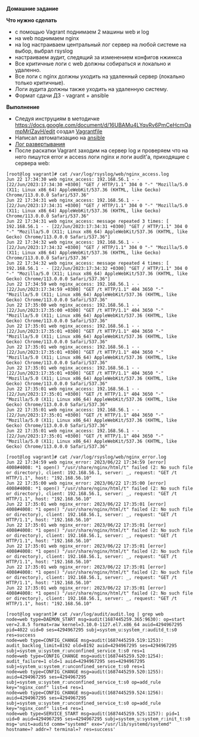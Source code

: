 **Домашние задание**

**Что нужно сделать**

- с помощью Vagrant поднимаем 2 машины web и log
- на web поднимаем nginx
- на log настраиваем центральный лог сервер на любой системе на выбор, выбрал rsyslog
- настраиваем аудит, следящий за изменением конфигов нжинкса
- Все критичные логи с web должны собираться и локально и удаленно.
- Все логи с nginx должны уходить на удаленный сервер (локально только критичные).
- Логи аудита должны также уходить на удаленную систему.
- Формат сдачи ДЗ - vagrant + ansible

**Выполнение**

- Следуя инструциям в методичке https://docs.google.com/document/d/16UBAMu4LYqvRv6PmCeHcmOampMrIZavH/edit создал [Vagrantfile](https://github.com/hellolightSP/otus_hw16/blob/main/Vagrantfile)
- Написал автоматизацию на [ansible](https://github.com/hellolightSP/otus_hw16/tree/main/ansible/syslog/ansible)
- [Лог развертывания](https://github.com/hellolightSP/otus_hw16/blob/main/otus_hw16_syslog) 
- После раскатки Vagrant заходим на сервер log и проверяем что на него пишутся error и access логи nginx и логи audit'a, приходящие с сервера web:

```
[root@log vagrant]# cat /var/log/rsyslog/web/nginx_access.log 
Jun 22 17:34:30 web nginx_access: 192.168.56.1 - - [22/Jun/2023:17:34:30 +0300] "GET / HTTP/1.1" 304 0 "-" "Mozilla/5.0 (X11; Linux x86_64) AppleWebKit/537.36 (KHTML, like Gecko) Chrome/113.0.0.0 Safari/537.36"
Jun 22 17:34:31 web nginx_access: 192.168.56.1 - - [22/Jun/2023:17:34:31 +0300] "GET / HTTP/1.1" 304 0 "-" "Mozilla/5.0 (X11; Linux x86_64) AppleWebKit/537.36 (KHTML, like Gecko) Chrome/113.0.0.0 Safari/537.36"
Jun 22 17:34:31 web nginx_access: message repeated 3 times: [ 192.168.56.1 - - [22/Jun/2023:17:34:31 +0300] "GET / HTTP/1.1" 304 0 "-" "Mozilla/5.0 (X11; Linux x86_64) AppleWebKit/537.36 (KHTML, like Gecko) Chrome/113.0.0.0 Safari/537.36"]
Jun 22 17:34:32 web nginx_access: 192.168.56.1 - - [22/Jun/2023:17:34:32 +0300] "GET / HTTP/1.1" 304 0 "-" "Mozilla/5.0 (X11; Linux x86_64) AppleWebKit/537.36 (KHTML, like Gecko) Chrome/113.0.0.0 Safari/537.36"
Jun 22 17:34:32 web nginx_access: message repeated 4 times: [ 192.168.56.1 - - [22/Jun/2023:17:34:32 +0300] "GET / HTTP/1.1" 304 0 "-" "Mozilla/5.0 (X11; Linux x86_64) AppleWebKit/537.36 (KHTML, like Gecko) Chrome/113.0.0.0 Safari/537.36"]
Jun 22 17:34:59 web nginx_access: 192.168.56.1 - - [22/Jun/2023:17:34:59 +0300] "GET /t HTTP/1.1" 404 3650 "-" "Mozilla/5.0 (X11; Linux x86_64) AppleWebKit/537.36 (KHTML, like Gecko) Chrome/113.0.0.0 Safari/537.36"
Jun 22 17:35:00 web nginx_access: 192.168.56.1 - - [22/Jun/2023:17:35:00 +0300] "GET /t HTTP/1.1" 404 3650 "-" "Mozilla/5.0 (X11; Linux x86_64) AppleWebKit/537.36 (KHTML, like Gecko) Chrome/113.0.0.0 Safari/537.36"
Jun 22 17:35:01 web nginx_access: 192.168.56.1 - - [22/Jun/2023:17:35:01 +0300] "GET /t HTTP/1.1" 404 3650 "-" "Mozilla/5.0 (X11; Linux x86_64) AppleWebKit/537.36 (KHTML, like Gecko) Chrome/113.0.0.0 Safari/537.36"
Jun 22 17:35:01 web nginx_access: 192.168.56.1 - - [22/Jun/2023:17:35:01 +0300] "GET /t HTTP/1.1" 404 3650 "-" "Mozilla/5.0 (X11; Linux x86_64) AppleWebKit/537.36 (KHTML, like Gecko) Chrome/113.0.0.0 Safari/537.36"
Jun 22 17:35:01 web nginx_access: 192.168.56.1 - - [22/Jun/2023:17:35:01 +0300] "GET /t HTTP/1.1" 404 3650 "-" "Mozilla/5.0 (X11; Linux x86_64) AppleWebKit/537.36 (KHTML, like Gecko) Chrome/113.0.0.0 Safari/537.36"
Jun 22 17:35:01 web nginx_access: 192.168.56.1 - - [22/Jun/2023:17:35:01 +0300] "GET /t HTTP/1.1" 404 3650 "-" "Mozilla/5.0 (X11; Linux x86_64) AppleWebKit/537.36 (KHTML, like Gecko) Chrome/113.0.0.0 Safari/537.36"
Jun 22 17:35:01 web nginx_access: 192.168.56.1 - - [22/Jun/2023:17:35:01 +0300] "GET /t HTTP/1.1" 404 3650 "-" "Mozilla/5.0 (X11; Linux x86_64) AppleWebKit/537.36 (KHTML, like Gecko) Chrome/113.0.0.0 Safari/537.36"
Jun 22 17:35:01 web nginx_access: 192.168.56.1 - - [22/Jun/2023:17:35:01 +0300] "GET /t HTTP/1.1" 404 3650 "-" "Mozilla/5.0 (X11; Linux x86_64) AppleWebKit/537.36 (KHTML, like Gecko) Chrome/113.0.0.0 Safari/537.36"

[root@log vagrant]# cat /var/log/rsyslog/web/nginx_error.log 
Jun 22 17:34:59 web nginx_error: 2023/06/22 17:34:59 [error] 4008#4008: *1 open() "/usr/share/nginx/html/t" failed (2: No such file or directory), client: 192.168.56.1, server: _, request: "GET /t HTTP/1.1", host: "192.168.56.10"
Jun 22 17:35:00 web nginx_error: 2023/06/22 17:35:00 [error] 4008#4008: *1 open() "/usr/share/nginx/html/t" failed (2: No such file or directory), client: 192.168.56.1, server: _, request: "GET /t HTTP/1.1", host: "192.168.56.10"
Jun 22 17:35:01 web nginx_error: 2023/06/22 17:35:01 [error] 4008#4008: *1 open() "/usr/share/nginx/html/t" failed (2: No such file or directory), client: 192.168.56.1, server: _, request: "GET /t HTTP/1.1", host: "192.168.56.10"
Jun 22 17:35:01 web nginx_error: 2023/06/22 17:35:01 [error] 4008#4008: *1 open() "/usr/share/nginx/html/t" failed (2: No such file or directory), client: 192.168.56.1, server: _, request: "GET /t HTTP/1.1", host: "192.168.56.10"
Jun 22 17:35:01 web nginx_error: 2023/06/22 17:35:01 [error] 4008#4008: *1 open() "/usr/share/nginx/html/t" failed (2: No such file or directory), client: 192.168.56.1, server: _, request: "GET /t HTTP/1.1", host: "192.168.56.10"
Jun 22 17:35:01 web nginx_error: 2023/06/22 17:35:01 [error] 4008#4008: *1 open() "/usr/share/nginx/html/t" failed (2: No such file or directory), client: 192.168.56.1, server: _, request: "GET /t HTTP/1.1", host: "192.168.56.10"
Jun 22 17:35:01 web nginx_error: 2023/06/22 17:35:01 [error] 4008#4008: *1 open() "/usr/share/nginx/html/t" failed (2: No such file or directory), client: 192.168.56.1, server: _, request: "GET /t HTTP/1.1", host: "192.168.56.10"

[root@log vagrant]# cat /var/log/audit/audit.log | grep web
node=web type=DAEMON_START msg=audit(1687445259.365:9630): op=start ver=2.8.5 format=raw kernel=3.10.0-1127.el7.x86_64 auid=4294967295 pid=4022 uid=0 ses=4294967295 subj=system_u:system_r:auditd_t:s0 res=success
node=web type=CONFIG_CHANGE msg=audit(1687445259.519:1253): audit_backlog_limit=8192 old=8192 auid=4294967295 ses=4294967295 subj=system_u:system_r:unconfined_service_t:s0 res=1
node=web type=CONFIG_CHANGE msg=audit(1687445259.520:1254): audit_failure=1 old=1 auid=4294967295 ses=4294967295 subj=system_u:system_r:unconfined_service_t:s0 res=1
node=web type=CONFIG_CHANGE msg=audit(1687445259.520:1255): auid=4294967295 ses=4294967295 subj=system_u:system_r:unconfined_service_t:s0 op=add_rule key="nginx_conf" list=4 res=1
node=web type=CONFIG_CHANGE msg=audit(1687445259.524:1256): auid=4294967295 ses=4294967295 subj=system_u:system_r:unconfined_service_t:s0 op=add_rule key="nginx_conf" list=4 res=1
node=web type=SERVICE_START msg=audit(1687445259.525:1257): pid=1 uid=0 auid=4294967295 ses=4294967295 subj=system_u:system_r:init_t:s0 msg='unit=auditd comm="systemd" exe="/usr/lib/systemd/systemd" hostname=? addr=? terminal=? res=success'

```
